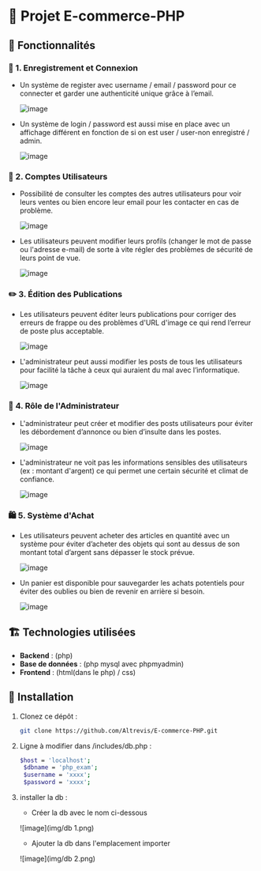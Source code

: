# 🛒 Projet E-commerce-PHP


## 🚀 Fonctionnalités

### 🔐 1. Enregistrement et Connexion

- Un système de register avec username / email / password pour ce connecter et garder une authenticité unique grâce à l’email.

  ![image](img/1.png)
  
- Un système de login / password est aussi mise en place avec un affichage différent en fonction de si on est user / user-non enregistré / admin.

  ![image](img/2.png)

### 👤 2. Comptes Utilisateurs

- Possibilité de consulter les comptes des autres utilisateurs pour voir leurs ventes ou bien encore leur email pour les contacter en cas de problème.

  ![image](img/3.png)
  
- Les utilisateurs peuvent modifier leurs profils (changer le mot de passe ou l'adresse e-mail) de sorte à vite régler des problèmes de sécurité de leurs point de vue.

  ![image](img/4.png)

### ✏️ 3. Édition des Publications

- Les utilisateurs peuvent éditer leurs publications pour corriger des erreurs de frappe ou des problèmes d'URL d'image ce qui rend l’erreur de poste plus acceptable.

  ![image](img/5.png)
  
- L'administrateur peut aussi modifier les posts de tous les utilisateurs pour facilité la tâche à ceux qui auraient du mal avec l’informatique.

  ![image](img/6.png)

### 🔧 4. Rôle de l'Administrateur

- L'administrateur peut créer et modifier des posts utilisateurs pour éviter les débordement d’annonce ou bien d’insulte dans les postes.

  ![image](img/7.png)
  
- L'administrateur ne voit pas les informations sensibles des utilisateurs (ex : montant d'argent) ce qui permet une certain sécurité et climat de confiance.

  ![image](img/8.png)

### 🛍️ 5. Système d'Achat

- Les utilisateurs peuvent acheter des articles en quantité avec un système pour éviter d’acheter des objets qui sont au dessus de son montant total d’argent sans dépasser le stock prévue.

  ![image](img/9.png)
  
- Un panier est disponible pour sauvegarder les achats potentiels pour éviter des oublies ou bien de revenir en arrière si besoin.

  ![image](img/10.png)

## 🏗️ Technologies utilisées

- **Backend** : (php)
- **Base de données** : (php mysql avec phpmyadmin)
- **Frontend** : (html(dans le php) / css)

## 📜 Installation

1. Clonez ce dépôt :
   ```sh
   git clone https://github.com/Altrevis/E-commerce-PHP.git
   ```
2. Ligne à modifier dans /includes/db.php :
   ```sh
   $host = 'localhost';
    $dbname = 'php_exam';
    $username = 'xxxx';
    $password = 'xxxx';
   ```
3. installer la db :

    - Créer la db avec le nom ci-dessous

    ![image](img/db 1.png)

    - Ajouter la db dans l'emplacement importer

    ![image](img/db 2.png)
